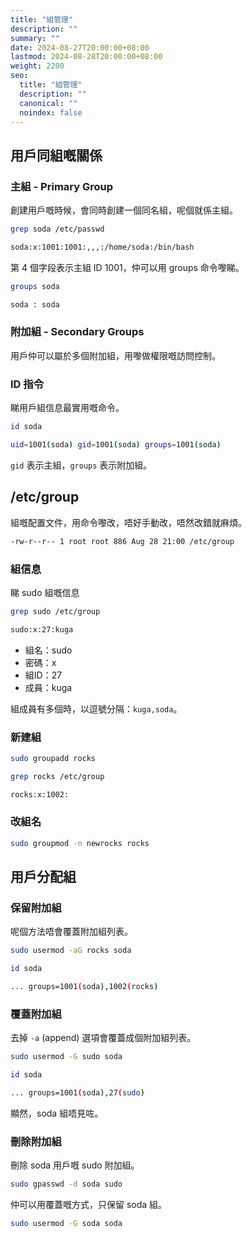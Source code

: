 ```yaml
---
title: "組管理"
description: ""
summary: ""
date: 2024-08-27T20:00:00+08:00
lastmod: 2024-08-28T20:00:00+08:00
weight: 2200
seo:
  title: "組管理"
  description: ""
  canonical: ""
  noindex: false
---
```


## 用戶同組嘅關係

### 主組 - Primary Group

創建用戶嘅時候，會同時創建一個同名組，呢個就係主組。

```bash {frame="none"}
grep soda /etc/passwd
```

```bash {frame="none"}
soda:x:1001:1001:,,,:/home/soda:/bin/bash
```

第 4 個字段表示主組 ID 1001，仲可以用 groups 命令嚟睇。

```bash {frame="none"}
groups soda
```

```bash {frame="none"}
soda : soda
```

### 附加組 - Secondary Groups

用戶仲可以屬於多個附加組，用嚟做權限嘅訪問控制。

### ID 指令

睇用戶組信息最實用嘅命令。

```bash {frame="none"}
id soda
```

```bash {frame="none"}
uid=1001(soda) gid=1001(soda) groups=1001(soda)
```

`gid` 表示主組，`groups` 表示附加組。

## /etc/group

組嘅配置文件，用命令嚟改，唔好手動改，唔然改錯就麻煩。

```bash {frame="none"}
-rw-r--r-- 1 root root 886 Aug 28 21:00 /etc/group
```

### 組信息

睇 sudo 組嘅信息

```bash {frame="none"}
grep sudo /etc/group
```

```bash {frame="none"}
sudo:x:27:kuga
```

* 組名：sudo
* 密碼：x
* 組ID：27
* 成員：kuga

組成員有多個時，以逗號分隔：`kuga,soda`。

### 新建組

```bash {frame="none"}
sudo groupadd rocks
```

```bash {frame="none"}
grep rocks /etc/group
```

```bash {frame="none"}
rocks:x:1002:
```

### 改組名

```bash {frame="none"}
sudo groupmod -n newrocks rocks
```

## 用戶分配組

### 保留附加組

呢個方法唔會覆蓋附加組列表。

```bash {frame="none"}
sudo usermod -aG rocks soda
```

```bash {frame="none"}
id soda
```

```bash {frame="none"}
... groups=1001(soda),1002(rocks)
```

### 覆蓋附加組

去掉 `-a` (append) 選項會覆蓋成個附加組列表。

```bash {frame="none"}
sudo usermod -G sudo soda
```

```bash {frame="none"}
id soda
```

```bash {frame="none"}
... groups=1001(soda),27(sudo)
```

顯然，soda 組唔見咗。

### 刪除附加組

刪除 soda 用戶嘅 sudo 附加組。

```bash {frame="none"}
sudo gpasswd -d soda sudo
```

仲可以用覆蓋嘅方式，只保留 soda 組。

```bash {frame="none"}
sudo usermod -G soda soda
```
